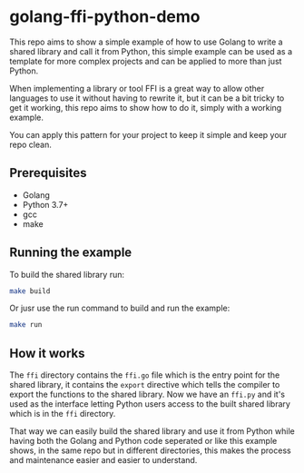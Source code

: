 # golang-ffi-python-demo

This repo aims to show a simple example of how to use Golang to write a shared library and call it from Python,
this simple example can be used as a template for more complex projects and can be applied to more than just Python.

When implementing a library or tool FFI is a great way to allow other languages to use it without having to rewrite it,
but it can be a bit tricky to get it working, this repo aims to show how to do it, simply with a working example.

You can apply this pattern for your project to keep it simple and keep your repo clean.

## Prerequisites

- Golang
- Python 3.7+
- gcc
- make

## Running the example

To build the shared library run:

```bash
make build
```

Or jusr use the run command to build and run the example:

```bash
make run
```

## How it works

The `ffi` directory contains the `ffi.go` file which is the entry point for the shared library, it contains the `export` directive which tells the compiler to export the functions to the shared library.
Now we have an `ffi.py` and it's used as the interface letting Python users access to the built shared library which is in the `ffi` directory.

That way we can easily build the shared library and use it from Python while having both the Golang and Python code seperated or like this example shows, in the same repo but in different directories,
this makes the process and maintenance easier and easier to understand.